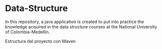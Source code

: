 # Data-Structure

In this repository, a java application is created to put into practice the knowledge acquired in the data structure courses at the National University of Colombia-Medellín.

Estructura del proyecto con Maven
